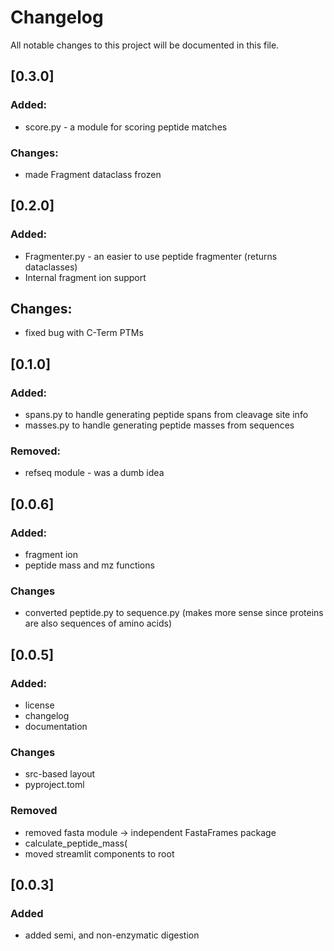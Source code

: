 # Changelog

All notable changes to this project will be documented in this file.

## [0.3.0]

### Added:
- score.py - a module for scoring peptide matches

### Changes:
- made Fragment dataclass frozen


## [0.2.0]

### Added:
- Fragmenter.py - an easier to use peptide fragmenter (returns dataclasses)
- Internal fragment ion support 

## Changes:
- fixed bug with C-Term PTMs

## [0.1.0]

### Added:
- spans.py to handle generating peptide spans from cleavage site info
- masses.py to handle generating peptide masses from sequences

### Removed:
- refseq module - was a dumb idea

## [0.0.6]

### Added:
- fragment ion
- peptide mass and mz functions

### Changes
- converted peptide.py to sequence.py (makes more sense since proteins are also sequences of amino acids)

## [0.0.5]

### Added:
- license
- changelog
- documentation

### Changes
- src-based layout
- pyproject.toml

### Removed
- removed fasta module -> independent FastaFrames package
- calculate_peptide_mass(
- moved streamlit components to root

## [0.0.3]

### Added
- added semi, and non-enzymatic digestion